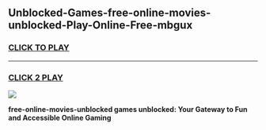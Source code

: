 
## Unblocked-Games-free-online-movies-unblocked-Play-Online-Free-mbgux
<h3>
<a href="https://premium76.site?title=free-online-movies-unblocked&ref=26A">CLICK TO PLAY</a></h3>
<hr>

<h3>
<a href="https://premium76.site?title=free-online-movies-unblocked&ref=26A">CLICK 2 PLAY</a>
  
</h3>

<a href="https://premium76.site?title=free-online-movies-unblocked&ref=26A"><img src="https://clearcache.store/games.png"></a>


**free-online-movies-unblocked games unblocked: Your Gateway to Fun and Accessible Online Gaming**
